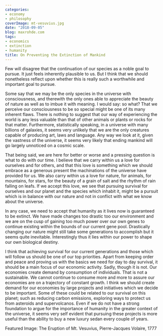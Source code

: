 ```yaml
---
categories:
- economy
- philosophy
coverImage: mt-vesuvius.jpg
date: "2018-09-05"
blog: maxrohde.com
tags:
- economics
- extinction
- humanity
title: On Preventing the Extinction of Mankind
---
```


Few will disagree that the continuation of our species as a noble goal to pursue. It just feels inherently plausible to us. But I think that we should nonetheless reflect upon whether this is really such a worthwhile and important goal to pursue.

Some say that we may be the only species in the universe with consciousness, and therewith the only ones able to appreciate the beauty of nature as well as to imbue it with meaning. I would say: so what? That we perceive our consciousness to be so special might be one of its many inherent flaws. There is nothing to suggest that our way of experiencing the world is any less valuable than that of other animals or plants or rocks for that matter. Furthermore, statistically speaking, in a universe with many billions of galaxies, it seems very unlikely that we are the only creatures capable of producing art, laws and language. Any way we look at it, given the vastness of the universe, it seems very likely that ending mankind will go largely unnoticed on a cosmic scale.

That being said, we are here for better or worse and a pressing question is what to do with our time. I believe that we carry within us a love for ourselves and for others, and that this love is something which we should embrace as a generous present the machinations of the universe have provided for us. We also carry within us a love for nature, for animals, for mountains, for stars, for the beauty of a grain of salt and the rhythm of rain falling on leafs. If we accept this love, we see that pursuing survival for ourselves and our planet and the species which inhabit it, might be a pursuit which is in balance with our nature and not in conflict with what we know about the universe.

In any case, we need to accept that humanity as it lives now is guaranteed to be extinct. We have made changes too drastic too our environment and we are on the cusp of gaining too much power over our own genes to continue existing within the bounds of our current gene pool. Drastically changing our nature might still take some generations to accomplish but it seems quite inevitable. Interestingly thus it lies within our power to shape our own biological destiny.

I think that achieving survival for our current generations and those which will follow us should be one of our top priorities. Apart from keeping order and peace and proving us with the basics we need for day to day survival, it should be a main focus of our economic activity. Sadly, though it is not. Our economies create demand by consumption of individuals. That is not a sustainable. We cannot continue to consume more and more to assure our economies are on a trajectory of constant growth. I think we should create demand for our economies by large projects and initiatives which we decide to be important. Some of these could be related to our survival on this planet; such as reducing carbon emissions, exploring ways to protect us from asteroids and supervolcanos. Even if we do not have a strong foundation to argue for the importance of humanity in the greater context of the universe, it seems very self evident that pursuing these projects is more useful than the ability to buy a new luxury sedan every couple of years.

Featured Image: The Eruption of Mt. Vesuvius, Pierre-Jacques Volaire, 1777